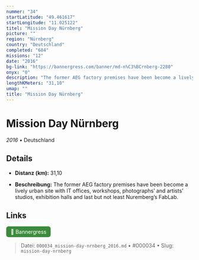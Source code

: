 ```yaml
---
nummer: "34"
startLatitude: "49.461617"
startLongitude: "11.025122"
titel: "Mission Day Nürnberg"
picture: ""
region: "Nürnberg"
country: "Deutschland"
completed: "684"
missions: "12"
date: "2016"
bg-link: "https://bannergress.com/banner/md-n%C3%BCrnberg-2280"
onyx: "0"
description: "The former AEG factory premises have been become a lively urban site with IT offices, workshops, photographs’ and artists’ studios, exhibition halls and last but not least Nuremberg’s FabLab."
lengthKMeters: "31,10"
umap: ""
title: "Mission Day Nürnberg"
---
```

# Mission Day Nürnberg

*2016* • Deutschland



## Details
- **Distanz (km):** 31,10



- **Beschreibung:** The former AEG factory premises have been become a lively urban site with IT offices, workshops, photographs’ and artists’ studios, exhibition halls and last but not least Nuremberg’s FabLab.


## Links
<div style="margin-top: 0.5em;">
<a href="https://bannergress.com/banner/md-n%C3%BCrnberg-2280" target="_blank" style="display:inline-block;margin-right:8px;padding:6px 12px;background-color:#3c8b3c;color:white;text-decoration:none;border-radius:6px;">🔗 Bannergress</a>

</div>


> Datei: `000034_mission-day-nrnberg_2016.md` • #000034 • Slug: `mission-day-nrnberg`
